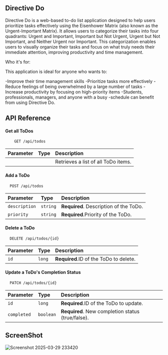 
## Directive Do

Directive Do is a web-based to-do list application designed to help users prioritize tasks effectively using the Eisenhower Matrix (also known as the Urgent-Important Matrix). It allows users to categorize their tasks into four quadrants: Urgent and Important, Important but Not Urgent, Urgent but Not Important, and Neither Urgent nor Important. This categorization enables users to visually organize their tasks and focus on what truly needs their immediate attention, improving productivity and time management.   

Who it's for:

This application is ideal for anyone who wants to:

-Improve their time management skills
-Prioritize tasks more effectively
-Reduce feelings of being overwhelmed by a large number of tasks
-Increase productivity by focusing on high-priority items
-Students, professionals, managers, and anyone with a busy -schedule can benefit from using Directive Do.


## API Reference

#### Get all ToDos

```http
    GET /api/todos
```

| Parameter | Type     | Description                |
| :-------- | :------- | :------------------------- |
|  |  | Retrieves a list of all ToDo items. |

#### Add a ToDo

```http
  POST /api/todos
```

| Parameter | Type     | Description                       |
| :-------- | :------- | :-------------------------------- |
| `description`      | `string` | **Required**. Description of the ToDo. |
| `priority`      | `string` | **Required**.Priority of the ToDo. |

#### Delete a ToDo

```http
  DELETE /api/todos/{id}
```

| Parameter | Type     | Description                |
| :-------- | :------- | :------------------------- |
|  `id`| `long` | **Required**.ID of the ToDo to delete. |

#### Update a ToDo's Completion Status

```http
  PATCH /api/todos/{id}
```

| Parameter | Type     | Description                |
| :-------- | :------- | :------------------------- |
|  `id`| `long` | **Required**.ID of the ToDo to update. |
|  `completed`| `boolean` | **Required**. New completion status (true/false). |

## ScreenShot 

![Screenshot 2025-03-29 233420](https://github.com/user-attachments/assets/6c37d932-0000-4ae3-8ec1-86483f41fbfb)

